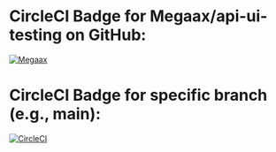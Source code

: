 # CircleCI Badge for Megaax/api-ui-testing on GitHub:

[![Megaax](https://circleci.com/gh/Megaax/api-ui-testing.svg?style=svg)](https://circleci.com/gh/Megaax/api-ui-testing)

# CircleCI Badge for specific branch (e.g., main):

[![CircleCI](https://circleci.com/gh/Megaax/api-ui-testing/tree/main.svg?style=svg)](https://circleci.com/gh/Megaax/api-ui-testing/?branch=main)
